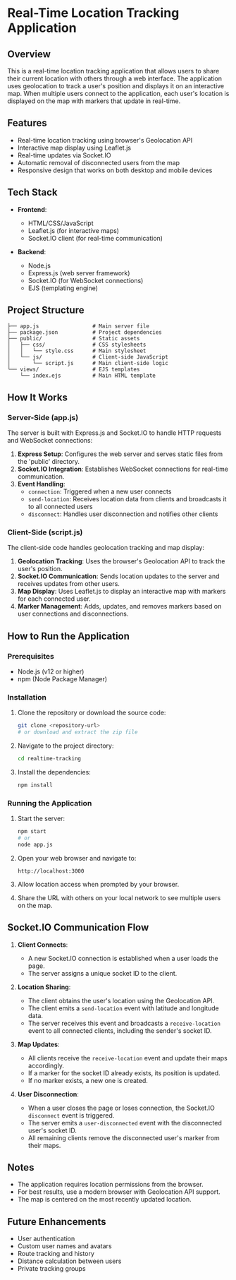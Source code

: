 # Real-Time Location Tracking Application

## Overview
This is a real-time location tracking application that allows users to share their current location with others through a web interface. The application uses geolocation to track a user's position and displays it on an interactive map. When multiple users connect to the application, each user's location is displayed on the map with markers that update in real-time.

## Features
- Real-time location tracking using browser's Geolocation API
- Interactive map display using Leaflet.js
- Real-time updates via Socket.IO
- Automatic removal of disconnected users from the map
- Responsive design that works on both desktop and mobile devices

## Tech Stack
- **Frontend**:
  - HTML/CSS/JavaScript
  - Leaflet.js (for interactive maps)
  - Socket.IO client (for real-time communication)

- **Backend**:
  - Node.js
  - Express.js (web server framework)
  - Socket.IO (for WebSocket connections)
  - EJS (templating engine)

## Project Structure
```
├── app.js                 # Main server file
├── package.json           # Project dependencies
├── public/                # Static assets
│   ├── css/               # CSS stylesheets
│   │   └── style.css      # Main stylesheet
│   └── js/                # Client-side JavaScript
│       └── script.js      # Main client-side logic
└── views/                 # EJS templates
    └── index.ejs          # Main HTML template
```

## How It Works

### Server-Side (app.js)
The server is built with Express.js and Socket.IO to handle HTTP requests and WebSocket connections:

1. **Express Setup**: Configures the web server and serves static files from the 'public' directory.
2. **Socket.IO Integration**: Establishes WebSocket connections for real-time communication.
3. **Event Handling**:
   - `connection`: Triggered when a new user connects
   - `send-location`: Receives location data from clients and broadcasts it to all connected users
   - `disconnect`: Handles user disconnection and notifies other clients

### Client-Side (script.js)
The client-side code handles geolocation tracking and map display:

1. **Geolocation Tracking**: Uses the browser's Geolocation API to track the user's position.
2. **Socket.IO Communication**: Sends location updates to the server and receives updates from other users.
3. **Map Display**: Uses Leaflet.js to display an interactive map with markers for each connected user.
4. **Marker Management**: Adds, updates, and removes markers based on user connections and disconnections.

## How to Run the Application

### Prerequisites
- Node.js (v12 or higher)
- npm (Node Package Manager)

### Installation

1. Clone the repository or download the source code:
   ```bash
   git clone <repository-url>
   # or download and extract the zip file
   ```

2. Navigate to the project directory:
   ```bash
   cd realtime-tracking
   ```

3. Install the dependencies:
   ```bash
   npm install
   ```

### Running the Application

1. Start the server:
   ```bash
   npm start
   # or
   node app.js
   ```

2. Open your web browser and navigate to:
   ```
   http://localhost:3000
   ```

3. Allow location access when prompted by your browser.

4. Share the URL with others on your local network to see multiple users on the map.

## Socket.IO Communication Flow

1. **Client Connects**:
   - A new Socket.IO connection is established when a user loads the page.
   - The server assigns a unique socket ID to the client.

2. **Location Sharing**:
   - The client obtains the user's location using the Geolocation API.
   - The client emits a `send-location` event with latitude and longitude data.
   - The server receives this event and broadcasts a `receive-location` event to all connected clients, including the sender's socket ID.

3. **Map Updates**:
   - All clients receive the `receive-location` event and update their maps accordingly.
   - If a marker for the socket ID already exists, its position is updated.
   - If no marker exists, a new one is created.

4. **User Disconnection**:
   - When a user closes the page or loses connection, the Socket.IO `disconnect` event is triggered.
   - The server emits a `user-disconnected` event with the disconnected user's socket ID.
   - All remaining clients remove the disconnected user's marker from their maps.

## Notes
- The application requires location permissions from the browser.
- For best results, use a modern browser with Geolocation API support.
- The map is centered on the most recently updated location.

## Future Enhancements
- User authentication
- Custom user names and avatars
- Route tracking and history
- Distance calculation between users
- Private tracking groups